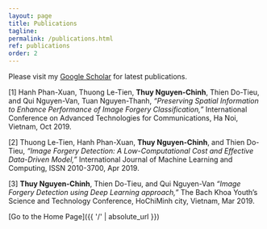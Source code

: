 ```yaml
---
layout: page
title: Publications
tagline: 
permalink: /publications.html
ref: publications
order: 2
---
```

Please visit my [Google Scholar](https://scholar.google.com/citations?user=6qqvTuQAAAAJ&hl=en&oi=sra) for latest publications.

[1] Hanh Phan-Xuan, Thuong Le-Tien, **Thuy Nguyen-Chinh**, Thien Do-Tieu, and Qui Nguyen-Van, Tuan Nguyen-Thanh,
*“Preserving Spatial Information to Enhance Performance of Image Forgery Classification,”*
International Conference on Advanced Technologies for Communications, Ha Noi, Vietnam, Oct 2019.

[2] Thuong Le-Tien, Hanh Phan-Xuan, **Thuy Nguyen-Chinh**, and Thien Do-Tieu,
*“Image Forgery Detection: A Low-Computational Cost and Effective Data-Driven Model,”*
International Journal of Machine Learning and Computing, ISSN 2010-3700, Apr 2019.

[3] **Thuy Nguyen-Chinh**, Thien Do-Tieu, and Qui Nguyen-Van
*“Image Forgery Detection using Deep Learning approach,”*
The Bach Khoa Youth’s Science and Technology Conference, HoChiMinh city, Vietnam, Mar 2019.

[Go to the Home Page]({{ '/' | absolute_url }})
